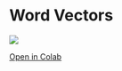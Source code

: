 Word Vectors
============

<a href="https://mybinder.org/v2/gh/versae/word_vectors_dh2018/master?filepath=dh2018_workshop_wordvectors.ipynb" rel="nofollow"><img id="badge" src="/static/images/badge.svg?v=a91770fb1255ac9f9e6cd6f5a92b5d17"></a>

<a href="https://colab.research.google.com/github/versae/word_vectors_dh2018/blob/master/dh2018_workshop_wordvectors.ipynb" rel="nofollow">Open in Colab</a>